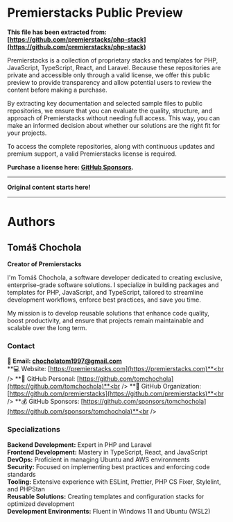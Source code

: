 # Premierstacks Public Preview

**This file has been extracted from: [https://github.com/premierstacks/php-stack](https://github.com/premierstacks/php-stack)**

Premierstacks is a collection of proprietary stacks and templates for PHP, JavaScript, TypeScript, React, and Laravel. Because these repositories are private and accessible only through a valid license, we offer this public preview to provide transparency and allow potential users to review the content before making a purchase.

By extracting key documentation and selected sample files to public repositories, we ensure that you can evaluate the quality, structure, and approach of Premierstacks without needing full access. This way, you can make an informed decision about whether our solutions are the right fit for your projects.

To access the complete repositories, along with continuous updates and premium support, a valid Premierstacks license is required.

**Purchase a license here: [GitHub Sponsors](https://github.com/sponsors/tomchochola).**

---

**Original content starts here!**

---

# Authors

## Tomáš Chochola

**Creator of Premierstacks**

I'm Tomáš Chochola, a software developer dedicated to creating exclusive, enterprise-grade software solutions. I specialize in building packages and templates for PHP, JavaScript, and TypeScript, tailored to streamline development workflows, enforce best practices, and save you time.

My mission is to develop reusable solutions that enhance code quality, boost productivity, and ensure that projects remain maintainable and scalable over the long term.

### Contact

**📧 Email: <chocholatom1997@gmail.com>**<br />
**💻 Website: [https://premierstacks.com](https://premierstacks.com)**<br />
**👨 GitHub Personal: [https://github.com/tomchochola](https://github.com/tomchochola)**<br />
**🏢 GitHub Organization: [https://github.com/premierstacks](https://github.com/premierstacks)**<br />
**💰 GitHub Sponsors: [https://github.com/sponsors/tomchochola](https://github.com/sponsors/tomchochola)**<br />

### Specializations

**Backend Development:** Expert in PHP and Laravel<br />
**Frontend Development:** Mastery in TypeScript, React, and JavaScript<br />
**DevOps:** Proficient in managing Ubuntu and AWS environments<br />
**Security:** Focused on implementing best practices and enforcing code standards<br />
**Tooling:** Extensive experience with ESLint, Prettier, PHP CS Fixer, Stylelint, and PHPStan<br />
**Reusable Solutions:** Creating templates and configuration stacks for optimized development<br />
**Development Environments:** Fluent in Windows 11 and Ubuntu (WSL2)<br />
